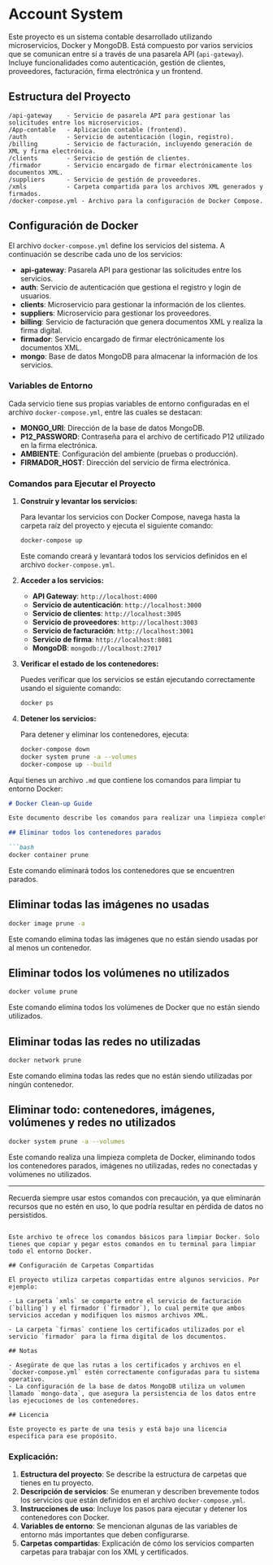 # Account System

Este proyecto es un sistema contable desarrollado utilizando microservicios, Docker y MongoDB. Está compuesto por varios servicios que se comunican entre sí a través de una pasarela API (`api-gateway`). Incluye funcionalidades como autenticación, gestión de clientes, proveedores, facturación, firma electrónica y un frontend.

## Estructura del Proyecto

```
/api-gateway    - Servicio de pasarela API para gestionar las solicitudes entre los microservicios.
/App-contable   - Aplicación contable (frontend).
/auth           - Servicio de autenticación (login, registro).
/billing        - Servicio de facturación, incluyendo generación de XML y firma electrónica.
/clients        - Servicio de gestión de clientes.
/firmador       - Servicio encargado de firmar electrónicamente los documentos XML.
/suppliers      - Servicio de gestión de proveedores.
/xmls           - Carpeta compartida para los archivos XML generados y firmados.
/docker-compose.yml - Archivo para la configuración de Docker Compose.
```

## Configuración de Docker

El archivo `docker-compose.yml` define los servicios del sistema. A continuación se describe cada uno de los servicios:

- **api-gateway**: Pasarela API para gestionar las solicitudes entre los servicios.
- **auth**: Servicio de autenticación que gestiona el registro y login de usuarios.
- **clients**: Microservicio para gestionar la información de los clientes.
- **suppliers**: Microservicio para gestionar los proveedores.
- **billing**: Servicio de facturación que genera documentos XML y realiza la firma digital.
- **firmador**: Servicio encargado de firmar electrónicamente los documentos XML.
- **mongo**: Base de datos MongoDB para almacenar la información de los servicios.

### Variables de Entorno

Cada servicio tiene sus propias variables de entorno configuradas en el archivo `docker-compose.yml`, entre las cuales se destacan:

- **MONGO_URI**: Dirección de la base de datos MongoDB.
- **P12_PASSWORD**: Contraseña para el archivo de certificado P12 utilizado en la firma electrónica.
- **AMBIENTE**: Configuración del ambiente (pruebas o producción).
- **FIRMADOR_HOST**: Dirección del servicio de firma electrónica.

### Comandos para Ejecutar el Proyecto

1. **Construir y levantar los servicios:**

   Para levantar los servicios con Docker Compose, navega hasta la carpeta raíz del proyecto y ejecuta el siguiente comando:

   ```bash
   docker-compose up
   ```

   Este comando creará y levantará todos los servicios definidos en el archivo `docker-compose.yml`.

2. **Acceder a los servicios:**

   - **API Gateway**: `http://localhost:4000`
   - **Servicio de autenticación**: `http://localhost:3000`
   - **Servicio de clientes**: `http://localhost:3005`
   - **Servicio de proveedores**: `http://localhost:3003`
   - **Servicio de facturación**: `http://localhost:3001`
   - **Servicio de firma**: `http://localhost:8081`
   - **MongoDB**: `mongodb://localhost:27017`

3. **Verificar el estado de los contenedores:**

   Puedes verificar que los servicios se están ejecutando correctamente usando el siguiente comando:

   ```bash
   docker ps
   ```

4. **Detener los servicios:**

   Para detener y eliminar los contenedores, ejecuta:

   ```bash
   docker-compose down
   docker system prune -a --volumes
   docker-compose up --build 

   ```
Aquí tienes un archivo `.md` que contiene los comandos para limpiar tu entorno Docker:

```markdown
# Docker Clean-up Guide

Este documento describe los comandos para realizar una limpieza completa de Docker, eliminando contenedores, volúmenes, imágenes y redes no utilizados.

## Eliminar todos los contenedores parados

```bash
docker container prune
```

Este comando eliminará todos los contenedores que se encuentren parados.

## Eliminar todas las imágenes no usadas

```bash
docker image prune -a
```

Este comando elimina todas las imágenes que no están siendo usadas por al menos un contenedor.

## Eliminar todos los volúmenes no utilizados

```bash
docker volume prune
```

Este comando elimina todos los volúmenes de Docker que no están siendo utilizados.

## Eliminar todas las redes no utilizadas

```bash
docker network prune
```

Este comando elimina todas las redes que no están siendo utilizadas por ningún contenedor.

## Eliminar todo: contenedores, imágenes, volúmenes y redes no utilizados

```bash
docker system prune -a --volumes
```

Este comando realiza una limpieza completa de Docker, eliminando todos los contenedores parados, imágenes no utilizadas, redes no conectadas y volúmenes no utilizados.

---

Recuerda siempre usar estos comandos con precaución, ya que eliminarán recursos que no estén en uso, lo que podría resultar en pérdida de datos no persistidos.
```

Este archivo te ofrece los comandos básicos para limpiar Docker. Solo tienes que copiar y pegar estos comandos en tu terminal para limpiar todo el entorno Docker.

## Configuración de Carpetas Compartidas

El proyecto utiliza carpetas compartidas entre algunos servicios. Por ejemplo:

- La carpeta `xmls` se comparte entre el servicio de facturación (`billing`) y el firmador (`firmador`), lo cual permite que ambos servicios accedan y modifiquen los mismos archivos XML.

- La carpeta `firmas` contiene los certificados utilizados por el servicio `firmador` para la firma digital de los documentos.

## Notas

- Asegúrate de que las rutas a los certificados y archivos en el `docker-compose.yml` estén correctamente configuradas para tu sistema operativo.
- La configuración de la base de datos MongoDB utiliza un volumen llamado `mongo-data`, que asegura la persistencia de los datos entre las ejecuciones de los contenedores.

## Licencia

Este proyecto es parte de una tesis y está bajo una licencia específica para ese propósito.

```

### Explicación:

1. **Estructura del proyecto**: Se describe la estructura de carpetas que tienes en tu proyecto.
2. **Descripción de servicios**: Se enumeran y describen brevemente todos los servicios que están definidos en el archivo `docker-compose.yml`.
3. **Instrucciones de uso**: Incluye los pasos para ejecutar y detener los contenedores con Docker.
4. **Variables de entorno**: Se mencionan algunas de las variables de entorno más importantes que deben configurarse.
5. **Carpetas compartidas**: Explicación de cómo los servicios comparten carpetas para trabajar con los XML y certificados.

